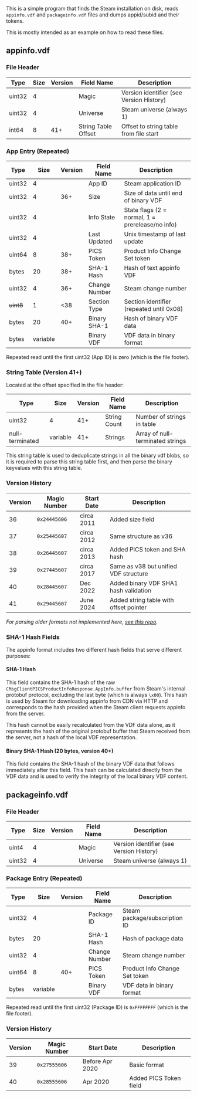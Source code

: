 This is a simple program that finds the Steam installation on disk, reads `appinfo.vdf` and `packageinfo.vdf` files and dumps appid/subid and their tokens.

This is mostly intended as an example on how to read these files.

## appinfo.vdf

### File Header

| Type   | Size | Version | Field Name          | Description |
|--------|------|---------|---------------------|-------------|
| uint32 | 4    |         | Magic               | Version identifier (see Version History) |
| uint32 | 4    |         | Universe            | Steam universe (always 1) |
| int64  | 8    | 41+     | String Table Offset | Offset to string table from file start |

### App Entry (Repeated)

| Type     | Size     | Version | Field Name    | Description |
|----------|----------|---------|---------------|-------------|
| uint32   | 4        |         | App ID        | Steam application ID |
| uint32   | 4        | 36+     | Size          | Size of data until end of binary VDF |
| uint32   | 4        |         | Info State    | State flags (2 = normal, 1 = prerelease/no info) |
| uint32   | 4        |         | Last Updated  | Unix timestamp of last update |
| uint64   | 8        | 38+     | PICS Token    | Product Info Change Set token |
| bytes    | 20       | 38+     | SHA-1 Hash    | Hash of text appinfo VDF |
| uint32   | 4        | 36+     | Change Number | Steam change number |
| ~~uint8~~| 1        | <38     | Section Type  | Section identifier (repeated until 0x08) |
| bytes    | 20       | 40+     | Binary SHA-1  | Hash of binary VDF data |
| bytes    | variable |         | Binary VDF    | VDF data in binary format |

Repeated read until the first uint32 (App ID) is zero (which is the file footer).

### String Table (Version 41+)

Located at the offset specified in the file header:

| Type             | Size     | Version | Field Name   | Description |
|------------------|----------|---------|--------------|-------------|
| uint32           | 4        | 41+     | String Count | Number of strings in table |
| null-terminated  | variable | 41+     | Strings      | Array of null-terminated strings |

This string table is used to deduplicate strings in all the binary vdf blobs, so it is required to parse this string table first,
and then parse the binary keyvalues with this string table.

### Version History

| Version | Magic Number | Start Date      | Description |
|---------|--------------|-----------------|-------------|
| 36      | `0x24445606` | circa 2011      | Added size field |
| 37      | `0x25445607` | circa 2012      | Same structure as v36 |
| 38      | `0x26445607` | circa 2013      | Added PICS token and SHA hash |
| 39      | `0x27445607` | circa 2017      | Same as v38 but unified VDF structure |
| 40      | `0x28445607` | Dec 2022        | Added binary VDF SHA1 hash validation |
| 41      | `0x29445607` | June 2024       | Added string table with offset pointer |

*For parsing older formats not implemented here, [see this repo](https://github.com/eepycats/appinfo-parser/).*

### SHA-1 Hash Fields

The appinfo format includes two different hash fields that serve different purposes:

#### SHA-1 Hash
This field contains the SHA-1 hash of the raw `CMsgClientPICSProductInfoResponse.AppInfo.buffer` from Steam's internal protobuf protocol, excluding the last byte (which is always `\x00`). This hash is used by Steam for downloading appinfo from CDN via HTTP and corresponds to the hash provided when the Steam client requests appinfo from the server.

This hash cannot be easily recalculated from the VDF data alone, as it represents the hash of the original protobuf buffer that Steam received from the server, not a hash of the local VDF representation.

#### Binary SHA-1 Hash (20 bytes, version 40+)
This field contains the SHA-1 hash of the binary VDF data that follows immediately after this field. This hash can be calculated directly from the VDF data and is used to verify the integrity of the local binary VDF content.

## packageinfo.vdf

### File Header

| Type   | Size | Version | Field Name | Description |
|--------|------|---------|------------|-------------|
| uint4  | 4    |         | Magic      | Version identifier (see Version History) |
| uint32 | 4    |         | Universe   | Steam universe (always 1) |

### Package Entry (Repeated)

| Type     | Size     | Version | Field Name    | Description |
|----------|----------|---------|---------------|-------------|
| uint32   | 4        |         | Package ID    | Steam package/subscription ID |
| bytes    | 20       |         | SHA-1 Hash    | Hash of package data |
| uint32   | 4        |         | Change Number | Steam change number |
| uint64   | 8        | 40+     | PICS Token    | Product Info Change Set token |
| bytes    | variable |         | Binary VDF    | VDF data in binary format |

Repeated read until the first uint32 (Package ID) is `0xFFFFFFFF` (which is the file footer).

### Version History

| Version | Magic Number | Start Date      | Description |
|---------|--------------|-----------------|-------------|
| 39      | `0x27555606` | Before Apr 2020 | Basic format |
| 40      | `0x28555606` | Apr 2020        | Added PICS Token field |

